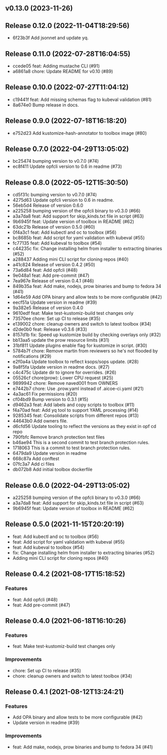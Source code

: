 
## v0.13.0 (2023-11-26)

## Release 0.12.0 (2022-11-04T18:29:56)
* 6f23b3f Add jsonnet and update yq.

## Release 0.11.0 (2022-07-28T16:04:55)
* ccede05 feat: Adding mustache CLI (#91)
* a6861a8 chore: Update README for v0.10 (#89)

## Release 0.10.0 (2022-07-27T11:04:12)
* c19441f feat: Add missing schemas flag to kubeval validation (#81)
* 8a674e0 Bump release in docs.

## Release 0.9.0 (2022-07-18T16:18:20)
* e752d23 Add kustomize-hash-annotator to toolbox image (#80)
## Release 0.7.0 (2022-04-29T13:05:02)
* bc25474 bumping version to v0.7.0 (#74)
* ec8f411 Update opfcli version to 0.6 in readme (#73)

## Release 0.8.0 (2022-05-12T15:30:50)
* cd5f31c bumping version to v0.7.0 (#74)
* 4275d63 Update opfcli version to 0.6 in readme.
* 56eb5d4 Release of version 0.6.0
* a225258 bumping version of the opfcli binary to v0.3.0 (#66)
* a3a7da8 feat: Add support for skip_kinds.txt file in script (#63)
* 9b6945f feat: Update version of toolbox in README (#62)
* 63dc21b Release of version 0.5.0 (#60)
* 0f4a3c1 feat: Add kubectl and oc to toolbox (#56)
* bc8685b feat: Add script for yaml validation with kubeval (#55)
* fc77135 feat: Add kubeval to toolbox (#54)
* c44235c fix: Change installing helm from installer to extracting binaries (#52)
* a288437 Adding mini CLI script for cloning repos (#40)
* a41c824 Release of version 0.4.2 (#50)
* 73a6d84 feat: Add opfcli (#48)
* 9e048a1 feat: Add pre-commit (#47)
* 7ea967e Release of version 0.4.1 (#46)
* 849b35a feat: Add make, nodejs, prow binaries and bump to fedora 34 (#41)
* 1d64e59 Add OPA binary and allow tests to be more configurable (#42)
* eecf51a Update version in readme (#39)
* 9a382e5 Release of version 0.4.0
* 9610edf feat: Make test-kustomiz-build test changes only
* 73570ee chore: Set up CI to release (#35)
* e139002 chore: cleanup owners and switch to latest toolbox (#34)
* d2de0b0 feat: Release v0.3.6 (#33)
* 8157d1b fix: Speed up kustomize build by checking overlays only (#32)
* bb13aa5 update the prow resource limits (#31)
* 31bf811 Update plugins enable flag for kustomize in script. (#30)
* 5784b7f chore: Remove martin from reviewers so he's not flooded by notifications (#29)
* e2f0a4a Update toolbox to reflect ksops/sops update. (#28)
* 9a8f5fa Update version in readme docs. (#27)
* c4c475c Update dir to ignore for overrides. (#26)
* 05526cf chore(prow): Lower CPU request (#25)
* 9899942 chore: Remove naved001 from OWNERS
* e7442b7 chore: Use .prow.yaml instead of .aicoe-ci.yaml (#21)
* 4a3ac61 Fix permissions (#20)
* cf04bd9 Bump version to 0.3.1 (#15)
* d9462a3 feat: Add labels and copy scripts to toolbox (#11)
* f4a70ad feat: Add yq tool to support YAML processing (#14)
* 9285345 feat: Consolidate scripts from different repos (#13)
* 44643b0 Add owners file.
* d6cfd56 Update tooling to reflect the versions as they exist in opf cd repo
* 790fbfc Remove branch protection test files
* b46ae94 This is a second commit to test branch protection rules.
* 1718063 This is a commit to test branch protection rules.
* 6479da9 Update version in readme
* 668c87a Add conftest
* 07fc3a7 Add ci files
* db072b8 Add initial toolbox dockerfile

## Release 0.6.0 (2022-04-29T13:05:02)
* a225258 bumping version of the opfcli binary to v0.3.0 (#66)
* a3a7da8 feat: Add support for skip_kinds.txt file in script (#63)
* 9b6945f feat: Update version of toolbox in README (#62)

## Release 0.5.0 (2021-11-15T20:20:19)
* feat: Add kubectl and oc to toolbox (#56)
* feat: Add script for yaml validation with kubeval (#55)
* feat: Add kubeval to toolbox (#54)
* fix: Change installing helm from installer to extracting binaries (#52)
* Adding mini CLI script for cloning repos (#40)

## Release 0.4.2 (2021-08-17T15:18:52)
### Features
* feat: Add opfcli (#48)
* feat: Add pre-commit (#47)

## Release 0.4.0 (2021-06-18T16:10:26)
### Features
* feat: Make test-kustomiz-build test changes only
### Improvements
* chore: Set up CI to release (#35)
* chore: cleanup owners and switch to latest toolbox (#34)

## Release 0.4.1 (2021-08-12T13:24:21)
### Features
* Add OPA binary and allow tests to be more configurable (#42)
* Update version in readme (#39)
### Improvements
* feat: Add make, nodejs, prow binaries and bump to fedora 34 (#41)
